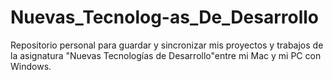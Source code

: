 # Nuevas_Tecnolog-as_De_Desarrollo
Repositorio personal para guardar y sincronizar mis proyectos y trabajos de la asignatura "Nuevas Tecnologías de Desarrollo"entre mi Mac y mi PC con Windows.
